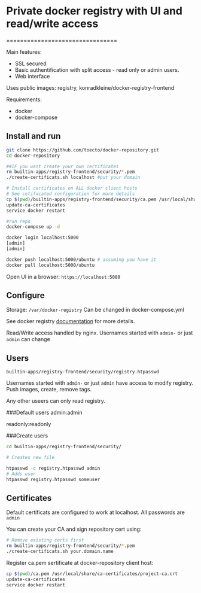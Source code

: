 # Private docker registry with UI and read/write access
================================


Main features:
* SSL secured
* Basic authentification with split access - read only or admin users.
* Web interface

Uses public images: registry, konradkleine/docker-registry-frontend

Requirements:
* docker
* docker-compose

## Install and run

```bash
git clone https://github.com/toecto/docker-repository.git
cd docker-repository

##IF you want create your own certificates
rm builtin-apps/registry-frontend/security/*.pem
./create-certificats.sh localhost #put your domain

# Install certificates on ALL docker client hosts
# See cetifacated configuration for more details
cp $(pwd)/builtin-apps/registry-frontend/security/ca.pem /usr/local/share/ca-certificates/project-ca.crt
update-ca-certificates
service docker restart

#run repo
docker-compose up -d

docker login localhost:5000
[admin]
[admin]

docker push localhost:5000/ubuntu # assuming you have it
docker pull localhost:5000/ubuntu

```

Open UI in a browser: `https://localhost:5080`


## Configure

Storage: `/var/docker-registry` Can be changed in docker-compose.yml

See docker registry [documentation](https://github.com/docker/docker-registry) for more details.

Read/Write access handled by nginx. Usernames started with `admin-` or just `admin` can change



## Users

`builtin-apps/registry-frontend/security/registry.htpasswd`

Usernames started with `admin-` or just `admin` have access to modify registry.
Push images, create, remove tags.

Any other useers can only read registry.

###Default users
admin:admin

readonly:readonly

###Create users

```bash
cd builtin-apps/registry-frontend/security/

# Creates new file

htpasswd -c registry.htpasswd admin
# Adds user
htpasswd registry.htpasswd someuser
```


## Certificates

Default certificats are configured to work at localhost. All passwords are `admin`

You can create your CA and sign repository cert using:

```bash
# Remove existing certs first
rm builtin-apps/registry-frontend/security/*.pem
./create-certificats.sh your.domain.name
```

Register ca.pem sertificate at docker-repository client host:

```bash
cp $(pwd)/ca.pem /usr/local/share/ca-certificates/project-ca.crt
update-ca-certificates
service docker restart
```

